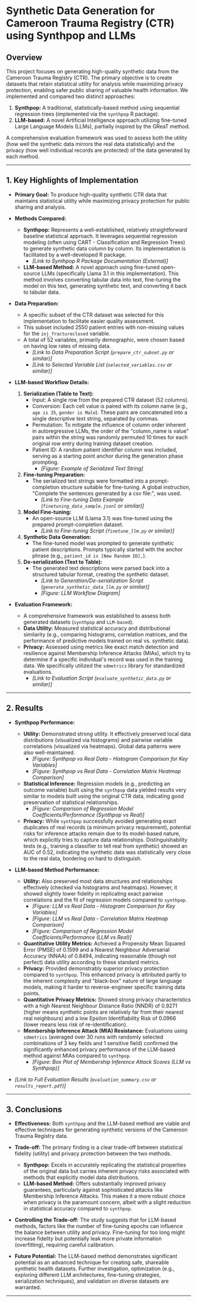 # Synthetic Data Generation for Cameroon Trauma Registry (CTR) using Synthpop and LLMs

## Overview

This project focuses on generating high-quality synthetic data from the Cameroon Trauma Registry (CTR). The primary objective is to create datasets that retain statistical utility for analysis while maximizing privacy protection, enabling safer public sharing of valuable health information. We implemented and compared two distinct approaches:

1.  **Synthpop:** A traditional, statistically-based method using sequential regression trees (implemented via the `synthpop` R package).
2.  **LLM-based:** A novel Artificial Intelligence  approach utilizing fine-tuned Large Language Models (LLMs), partially inspired by the GReaT method.

A comprehensive evaluation framework was used to assess both the utility (how well the synthetic data mirrors the real data statistically) and the privacy (how well individual records are protected) of the data generated by each method.

---

## 1. Key Highlights of Implementation

* **Primary Goal:** To produce high-quality synthetic CTR data that maintains statistical utility while maximizing privacy protection for public sharing and analysis.

* **Methods Compared:**
    * **Synthpop:** Represents a well-established, relatively straightforward baseline statistical approach. It leverages sequential regression modeling (often using CART - Classification and Regression Trees) to generate synthetic data column by column. Its implementation is facilitated by a well-developed R package.
        * _[Link to Synthpop R Package Documentation (External)]_
    * **LLM-based Method:** A novel approach using fine-tuned open-source LLMs (specifically Llama 3.1 in this implementation). This method involves converting tabular data into text, fine-tuning the model on this text, generating synthetic text, and converting it back to tabular data.

* **Data Preparation:**
    * A specific subset of the CTR dataset was selected for this implementation to facilitate easier quality assessment.
    * This subset included 2550 patient entries with non-missing values for the `inj_fractureclosed` variable.
    * A total of 52 variables, primarily demographic, were chosen based on having low rates of missing data.
        * _[Link to Data Preparation Script (`prepare_ctr_subset.py` or similar)]_
        * _[Link to Selected Variable List (`selected_variables.csv` or similar)]_

* **LLM-based Workflow Details:**
    1.  **Serialization (Table to Text):**
        * Input: A single row from the prepared CTR dataset (52 columns).
        * Conversion: Each cell value is paired with its column name (e.g., `age is 35`, `gender is Male`). These pairs are concatenated into a single descriptive text string, separated by commas.
        * Permutation: To mitigate the influence of column order inherent in autoregressive LLMs, the order of the "column_name is value" pairs within the string was randomly permuted 10 times for each original row entry during training dataset creation.
        * Patient ID: A random patient identifier column was included, serving as a starting point anchor during the generation phase prompting.
            * _[Figure: Example of Serialized Text String]_
    2.  **Fine-tuning Preparation:**
        * The serialized text strings were formatted into a prompt-completion structure suitable for fine-tuning. A global instruction, "Complete the sentences generated by a csv file:", was used.
            * _[Link to Fine-tuning Data Example (`finetuning_data_sample.jsonl` or similar)]_
    3.  **Model Fine-tuning:**
        * An open-source LLM (Llama 3.1) was fine-tuned using the prepared prompt-completion dataset.
            * _[Link to Fine-tuning Script (`finetune_llm.py` or similar)]_
    4.  **Synthetic Data Generation:**
        * The fine-tuned model was prompted to generate synthetic patient descriptions. Prompts typically started with the anchor phrase (e.g., `patient_id is [New Random ID],`).
    5.  **De-serialization (Text to Table):**
        * The generated text descriptions were parsed back into a structured tabular format, creating the synthetic dataset.
            * _[Link to Generation/De-serialization Script (`generate_synthetic_data_llm.py` or similar)]_
            * _[Figure: LLM Workflow Diagram]_

* **Evaluation Framework:**
    * A comprehensive framework was established to assess both generated datasets (`synthpop` and `LLM-based`).
    * **Data Utility:** Measured statistical accuracy and distributional similarity (e.g., comparing histograms, correlation matrices, and the performance of predictive models trained on real vs. synthetic data).
    * **Privacy:** Assessed using metrics like exact match detection and resilience against Membership Inference Attacks (MIAs), which try to determine if a specific individual's record was used in the training data. We specifically utilized the `sdmetrics` library for standardized evaluations.
        * _[Link to Evaluation Script (`evaluate_synthetic_data.py` or similar)]_

---

## 2. Results

* **Synthpop Performance:**
    * **Utility:** Demonstrated strong utility. It effectively preserved local data distributions (visualized via histograms) and pairwise variable correlations (visualized via heatmaps). Global data patterns were also well-maintained.
        * _[Figure: Synthpop vs Real Data - Histogram Comparison for Key Variables]_
        * _[Figure: Synthpop vs Real Data - Correlation Matrix Heatmap Comparison]_
    * **Statistical Inference:** Regression models (e.g., predicting an outcome variable) built using the `synthpop` data yielded results very similar to models built using the original CTR data, indicating good preservation of statistical relationships.
        * _[Figure: Comparison of Regression Model Coefficients/Performance (Synthpop vs Real)]_
    * **Privacy:** While `synthpop` successfully avoided generating exact duplicates of real records (a minimum privacy requirement), potential risks for inference attacks remain due to its model-based nature, which explicitly tries to capture data relationships. Distinguishability tests (e.g., training a classifier to tell real from synthetic) showed an AUC of 0.52, indicating the synthetic data was statistically very close to the real data, bordering on hard to distinguish.

* **LLM-based Method Performance:**
    * **Utility:** Also preserved most data structures and relationships effectively (checked via histograms and heatmaps). However, it showed slightly lower fidelity in replicating exact pairwise correlations and the fit of regression models compared to `synthpop`.
        * _[Figure: LLM vs Real Data - Histogram Comparison for Key Variables]_
        * _[Figure: LLM vs Real Data - Correlation Matrix Heatmap Comparison]_
        * _[Figure: Comparison of Regression Model Coefficients/Performance (LLM vs Real)]_
    * **Quantitative Utility Metrics:** Achieved a Propensity Mean Squared Error (PMSE) of 0.1599 and a Nearest Neighbour Adversarial Accuracy (NNAA) of 0.8494, indicating reasonable (though not perfect) data utility according to these standard metrics.
    * **Privacy:** Provided demonstrably superior privacy protection compared to `synthpop`. This enhanced privacy is attributed partly to the inherent complexity and "black-box" nature of large language models, making it harder to reverse-engineer specific training data points.
    * **Quantitative Privacy Metrics:** Showed strong privacy characteristics with a high Nearest Neighbour Distance Ratio (NNDR) of 0.9271 (higher means synthetic points are relatively far from their nearest real neighbours) and a low Epsilon Identifiability Risk of 0.0966 (lower means less risk of re-identification).
    * **Membership Inference Attack (MIA) Resistance:** Evaluations using `sdmetrics` (averaged over 30 runs with randomly selected combinations of 3 key fields and 1 sensitive field) confirmed the significantly enhanced privacy performance of the LLM-based method against MIAs compared to `synthpop`.
        * _[Figure: Box Plot of Membership Inference Attack Scores (LLM vs Synthpop)]_

* _[Link to Full Evaluation Results (`evaluation_summary.csv` or `results_report.pdf`)]_

---

## 3. Conclusions

* **Effectiveness:** Both `synthpop` and the LLM-based method are viable and effective techniques for generating synthetic versions of the Cameroon Trauma Registry data.

* **Trade-off:** The primary finding is a clear trade-off between statistical fidelity (utility) and privacy protection between the two methods.
    * **Synthpop:** Excels in accurately replicating the statistical properties of the original data but carries inherent privacy risks associated with methods that explicitly model data distributions.
    * **LLM-based Method:** Offers substantially improved privacy guarantees, particularly against sophisticated attacks like Membership Inference Attacks. This makes it a more robust choice when privacy is the paramount concern, albeit with a slight reduction in statistical accuracy compared to `synthpop`.

* **Controlling the Trade-off:** The study suggests that for LLM-based methods, factors like the number of fine-tuning epochs can influence the balance between utility and privacy. Fine-tuning for too long might increase fidelity but potentially leak more private information (overfitting), requiring careful calibration.

* **Future Potential:** The LLM-based method demonstrates significant potential as an advanced technique for creating safe, shareable synthetic health datasets. Further investigation, optimization (e.g., exploring different LLM architectures, fine-tuning strategies, serialization techniques), and validation on diverse datasets are warranted.

---